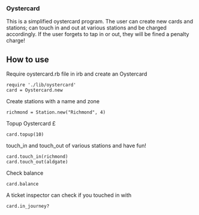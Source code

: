 ### Oystercard ###

This is a simplified oystercard program. The user can create new cards and stations; can touch in and out at various stations and be charged accordingly. If the user forgets to tap in or out, they will be fined a penalty charge!

## How to use


Require oystercard.rb file in irb and create an Oystercard

```
require './lib/oystercard'
card = Oystercard.new
```

Create stations with a name and zone

```
richmond = Station.new("Richmond", 4)
```

Topup Oystercard £

```
card.topup(10)
```

touch_in and touch_out of various stations and have fun!

```
card.touch_in(richmond)
card.touch_out(aldgate)
```

Check balance
```
card.balance
```

A ticket inspector can check if you touched in with
```
card.in_journey?
```

